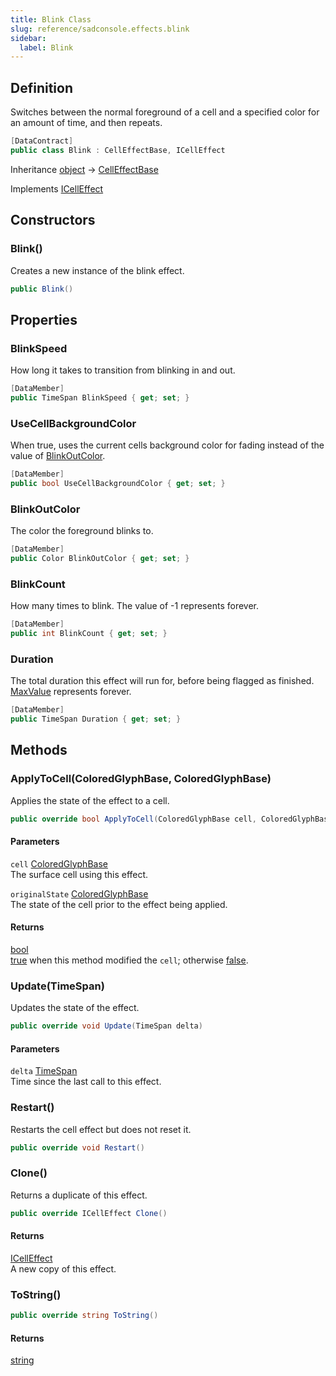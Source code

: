 ```yaml
---
title: Blink Class
slug: reference/sadconsole.effects.blink
sidebar:
  label: Blink
---
```

## Definition

Switches between the normal foreground of a cell and a specified color for an amount of time, and then repeats.

```csharp title="C#"
[DataContract]
public class Blink : CellEffectBase, ICellEffect
```

Inheritance [object](https://learn.microsoft.com/dotnet/api/system.object/) → [CellEffectBase](../sadconsole.effects.celleffectbase/)

Implements [ICellEffect](../sadconsole.effects.icelleffect/)

## Constructors

### Blink()

Creates a new instance of the blink effect.

```csharp title="C#"
public Blink()
```


## Properties

### BlinkSpeed

How long it takes to transition from blinking in and out.

```csharp title="C#"
[DataMember]
public TimeSpan BlinkSpeed { get; set; }
```

### UseCellBackgroundColor

When true, uses the current cells background color for fading instead of the value of [BlinkOutColor](../sadconsole.effects.blink/#blinkoutcolor/).

```csharp title="C#"
[DataMember]
public bool UseCellBackgroundColor { get; set; }
```

### BlinkOutColor

The color the foreground blinks to.

```csharp title="C#"
[DataMember]
public Color BlinkOutColor { get; set; }
```

### BlinkCount

How many times to blink. The value of -1 represents forever.

```csharp title="C#"
[DataMember]
public int BlinkCount { get; set; }
```

### Duration

The total duration this effect will run for, before being flagged as finished. [MaxValue](https://learn.microsoft.com/dotnet/api/system.timespan.maxvalue/) represents forever.

```csharp title="C#"
[DataMember]
public TimeSpan Duration { get; set; }
```

## Methods

### ApplyToCell(ColoredGlyphBase, ColoredGlyphBase)

Applies the state of the effect to a cell.

```csharp title="C#"
public override bool ApplyToCell(ColoredGlyphBase cell, ColoredGlyphBase originalState)
```

#### Parameters

`cell` [ColoredGlyphBase](../sadconsole.coloredglyphbase/)  
The surface cell using this effect.

`originalState` [ColoredGlyphBase](../sadconsole.coloredglyphbase/)  
The state of the cell prior to the effect being applied.

#### Returns

[bool](https://learn.microsoft.com/dotnet/api/system.boolean/)  
<a href="https://learn.microsoft.com/dotnet/csharp/language-reference/builtin-types/bool">true</a> when this method modified the `cell`; otherwise <a href="https://learn.microsoft.com/dotnet/csharp/language-reference/builtin-types/bool">false</a>.

### Update(TimeSpan)

Updates the state of the effect.

```csharp title="C#"
public override void Update(TimeSpan delta)
```

#### Parameters

`delta` [TimeSpan](https://learn.microsoft.com/dotnet/api/system.timespan/)  
Time since the last call to this effect.


### Restart()

Restarts the cell effect but does not reset it.

```csharp title="C#"
public override void Restart()
```


### Clone()

Returns a duplicate of this effect.

```csharp title="C#"
public override ICellEffect Clone()
```

#### Returns

[ICellEffect](../sadconsole.effects.icelleffect/)  
A new copy of this effect.

### ToString()

```csharp title="C#"
public override string ToString()
```

#### Returns

[string](https://learn.microsoft.com/dotnet/api/system.string/)